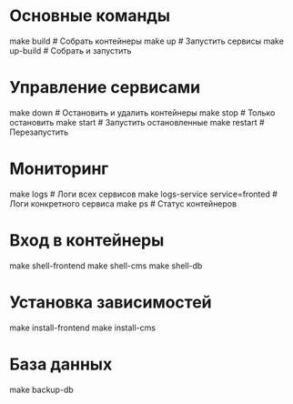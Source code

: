 # Основные команды
make build      # Собрать контейнеры
make up         # Запустить сервисы
make up-build   # Собрать и запустить

# Управление сервисами
make down       # Остановить и удалить контейнеры
make stop       # Только остановить
make start      # Запустить остановленные
make restart    # Перезапустить

# Мониторинг
make logs       # Логи всех сервисов
make logs-service service=fronted  # Логи конкретного сервиса
make ps         # Статус контейнеров

# Вход в контейнеры
make shell-frontend
make shell-cms
make shell-db

# Установка зависимостей
make install-frontend
make install-cms

# База данных
make backup-db
